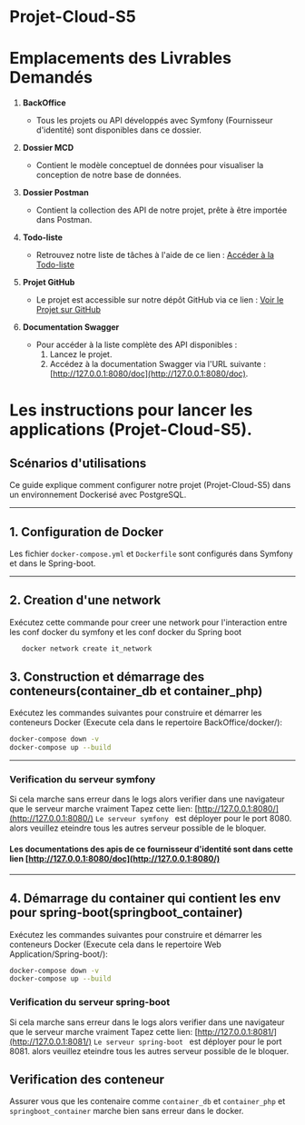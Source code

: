 # Projet-Cloud-S5

# Emplacements des Livrables Demandés

1. **BackOffice**
   - Tous les projets ou API développés avec Symfony (Fournisseur d'identité) sont disponibles dans ce dossier.

2. **Dossier MCD**
   - Contient le modèle conceptuel de données pour visualiser la conception de notre base de données.

3. **Dossier Postman**
   - Contient la collection des API de notre projet, prête à être importée dans Postman.

4. **Todo-liste**
   - Retrouvez notre liste de tâches à l'aide de ce lien :
     [Accéder à la Todo-liste](https://docs.google.com/spreadsheets/d/1ZjZKRh_lusxVhIsYagb2nNsrxwHGTKNl_pJYIwL1uKA/edit?gid=1879296117#gid=1879296117)

5. **Projet GitHub**
   - Le projet est accessible sur notre dépôt GitHub via ce lien :
     [Voir le Projet sur GitHub](https://github.com/Toavina002401/Projet-Cloud-S5)

6. **Documentation Swagger**
   - Pour accéder à la liste complète des API disponibles :
     1. Lancez le projet.
     2. Accédez à la documentation Swagger via l'URL suivante :
        [http://127.0.0.1:8080/doc](http://127.0.0.1:8080/doc).



# Les instructions pour lancer les applications (Projet-Cloud-S5).

## Scénarios d'utilisations
Ce guide explique comment configurer notre projet (Projet-Cloud-S5) dans un environnement Dockerisé avec PostgreSQL. 

---

## 1. Configuration de Docker
Les fichier `docker-compose.yml` et `Dockerfile` sont configurés dans Symfony et dans le Spring-boot.

---

## 2. Creation d'une network
Exécutez cette commande pour creer une network pour l'interaction entre les conf docker du symfony et les conf docker du Spring boot

```bash
   docker network create it_network
```

## 3. Construction et démarrage des conteneurs(container_db et container_php)
Exécutez les commandes suivantes pour construire et démarrer les conteneurs Docker (Execute cela dans le repertoire BackOffice/docker/):

```bash
docker-compose down -v 
docker-compose up --build
```

---
### Verification du serveur symfony
Si cela marche sans erreur dans le logs alors verifier dans une navigateur que le serveur marche vraiment Tapez cette lien:
[http://127.0.0.1:8080/](http://127.0.0.1:8080/) `Le serveur symfony ` est déployer pour le port 8080. alors veuillez eteindre tous les autres serveur possible de le bloquer.

#### Les documentations des apis de ce fournisseur d'identité sont dans cette lien [http://127.0.0.1:8080/doc](http://127.0.0.1:8080/)


---
## 4. Démarrage du container qui contient les env pour spring-boot(springboot_container)
Exécutez les commandes suivantes pour construire et démarrer les conteneurs Docker (Execute cela dans le repertoire Web Application/Spring-boot/):

```bash
docker-compose down -v 
docker-compose up --build
```

### Verification du serveur spring-boot
Si cela marche sans erreur dans le logs alors verifier dans une navigateur que le serveur marche vraiment Tapez cette lien:
[http://127.0.0.1:8081/](http://127.0.0.1:8081/) `Le serveur spring-boot ` est déployer pour le port 8081. alors veuillez eteindre tous les autres serveur possible de le bloquer.


## Verification des conteneur
Assurer vous que les contenaire comme `container_db` et `container_php` et ` springboot_container` marche bien sans erreur dans le docker. 



